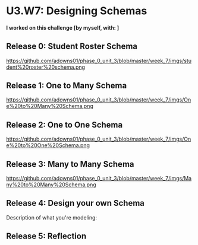 # U3.W7: Designing Schemas


#### I worked on this challenge [by myself, with: ]


## Release 0: Student Roster Schema
<!-- display your image inline here -->
https://github.com/adowns01/phase_0_unit_3/blob/master/week_7/imgs/student%20roster%20schema.png


## Release 1: One to Many Schema
<!-- display your image inline here -->
https://github.com/adowns01/phase_0_unit_3/blob/master/week_7/imgs/One%20to%20Many%20Schema.png

## Release 2: One to One Schema
<!-- display your image inline here -->
https://github.com/adowns01/phase_0_unit_3/blob/master/week_7/imgs/One%20to%20One%20Schema.png


## Release 3: Many to Many Schema
<!-- display your image inline here -->
https://github.com/adowns01/phase_0_unit_3/blob/master/week_7/imgs/Many%20to%20Many%20Schema.png


## Release 4: Design your own Schema
Description of what you're modeling: 

<!-- display your one-to-one image inline here -->
<!-- display your many-to-many image inline here -->

## Release 5: Reflection
